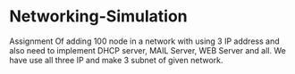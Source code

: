 # Networking-Simulation
Assignment Of adding 100 node in a network with using 3 IP address and also need to implement DHCP server, MAIL Server, WEB Server and all. We have use all three IP and make 3 subnet of given network.
